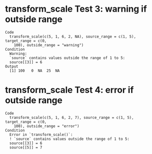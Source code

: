 # transform_scale Test 3: warning if outside range

    Code
      transform_scale(c(5, 1, 6, 2, NA), source_range = c(1, 5), target_range = c(0,
        100), outside_range = "warning")
    Condition
      Warning:
      `source` contains values outside the range of 1 to 5:
      source[[3]] = 6
    Output
      [1] 100   0  NA  25  NA

# transform_scale Test 4: error if outside range

    Code
      transform_scale(c(5, 1, 6, 2, 7), source_range = c(1, 5), target_range = c(0,
        100), outside_range = "error")
    Condition
      Error in `transform_scale()`:
      ! `source` contains values outside the range of 1 to 5:
      source[[3]] = 6
      source[[5]] = 7

